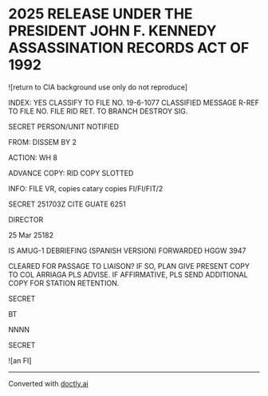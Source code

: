 # 2025 RELEASE UNDER THE PRESIDENT JOHN F. KENNEDY ASSASSINATION RECORDS ACT OF 1992

![return to CIA background use only do not reproduce]

INDEX: YES
CLASSIFY TO FILE NO. 19-6-1077 CLASSIFIED MESSAGE
R-REF TO FILE NO.
FILE RID RET. TO BRANCH
DESTROY SIG.

SECRET
PERSON/UNIT NOTIFIED

FROM:
DISSEM BY 2

ACTION:
WH 8

ADVANCE COPY:
RID COPY SLOTTED

INFO:
FILE VR, copies catary copies FI/FI/FIT/2

SECRET 251703Z CITE GUATE 6251

DIRECTOR

25 Mar 25182

IS AMUG-1 DEBRIEFING (SPANISH VERSION) FORWARDED HGGW 3947

CLEARED FOR PASSAGE TO LIAISON? IF SO, PLAN GIVE PRESENT COPY TO COL ARRIAGA PLS ADVISE. IF AFFIRMATIVE, PLS SEND ADDITIONAL COPY FOR STATION RETENTION.

SECRET

BT

NNNN

SECRET

![an FI]


---
Converted with [doctly.ai](https://doctly.ai)
